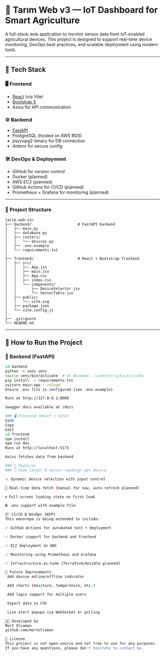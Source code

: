 # 🌱 Tarım Web v3 — IoT Dashboard for Smart Agriculture

A full-stack web application to monitor sensor data from IoT-enabled agricultural devices. This project is designed to support real-time device monitoring, DevOps best practices, and scalable deployment using modern tools.

---


## 🧰 Tech Stack

### 🖥️ Frontend
- [React](https://reactjs.org/) (via Vite)
- [Bootstrap 5](https://getbootstrap.com/)
- Axios for API communication

### ⚙️ Backend
- [FastAPI](https://fastapi.tiangolo.com/)
- PostgreSQL (hosted on AWS RDS)
- psycopg2-binary for DB connection
- dotenv for secure config

### 🛠️ DevOps & Deployment
- GitHub for version control
- Docker (planned)
- AWS EC2 (planned)
- GitHub Actions for CI/CD (planned)
- Prometheus + Grafana for monitoring (planned)

---

### 📁 Project Structure
```
tarim-web-v3/
├── backend/                     # FastAPI backend
│   ├── main.py
│   ├── database.py
│   ├── routers/
│   │   └── devices.py
│   ├── .env.example
│   └── requirements.txt
│
├── frontend/                    # React + Bootstrap frontend
│   ├── src/
│   │   ├── App.jsx
│   │   ├── main.jsx
│   │   ├── App.css
│   │   ├── index.css
│   │   └── components/
│   │       ├── DeviceSelector.jsx
│   │       └── SensorTable.jsx
│   ├── public/
│   │   └── vite.svg
│   ├── package.json
│   └── vite.config.js
│
├── .gitignore
└── README.md

```
---

## 🚀 How to Run the Project

### 🧪 Backend (FastAPI)

```bash
cd backend
python -m venv venv
source venv/bin/activate  # On Windows: .\venv\Scripts\activate
pip install -r requirements.txt
uvicorn main:app --reload
Ensure .env file is configured (see .env.example)

Runs at http://127.0.0.1:8000

Swagger docs available at /docs

### 🖥️ Frontend (React + Vite)
bash
Copy
Edit
cd frontend
npm install
npm run dev
Runs at http://localhost:5173

Axios fetches data from backend

### 🎯 Features
### 🌾 View latest N sensor readings per device

📉 Dynamic device selection with input control

🔄 Real-time data fetch (manual for now, auto-refresh planned)

🌀 Full-screen loading state on first load

🔒 .env support with example file

📦 CI/CD & DevOps (WIP)
This monorepo is being extended to include:

✅ GitHub Actions for automated test + deployment

✅ Docker support for backend and frontend

✅ EC2 deployment on AWS

✅ Monitoring using Prometheus and Grafana

✅ Infrastructure-as-Code (Terraform/Ansible planned)

📌 Future Improvements
 Add device online/offline indicator

 Add charts (moisture, temperature, etc.)

 Add login support for multiple users

 Export data to CSV

 Live alert popups via WebSocket or polling

👨‍💻 Developed by
Mert Olcaman
github.com/mertolcaman

📝 License
This project is not open-source and not free to use for any purposes.
If you have any questions, please don't hesitate to contact me.
---
